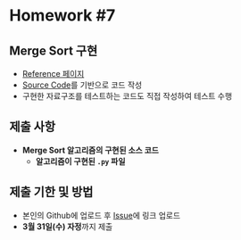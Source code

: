 # Homework #7

## Merge Sort 구현

- [Reference 페이지](https://github.com/ai-creatv/algorithm_nklcb1/blob/master/4_Algorithms/4_1_SortAlgorithms/README.md)
- [Source Code](https://github.com/ai-creatv/algorithm_nklcb1/blob/master/4_Algorithms/4_1_SortAlgorithms/src/merge/before.py)를 기반으로 코드 작성
- 구현한 자료구조를 테스트하는 코드도 직접 작성하여 테스트 수행

## 제출 사항

- **Merge Sort 알고리즘의 구현된 소스 코드**
  - **알고리즘이 구현된 `.py` 파일**

## 제출 기한 및 방법

- 본인의 Github에 업로드 후 [Issue](https://github.com/ai-creatv/algorithm_nklcb1/issues)에 링크 업로드
- **3월 31일(수) 자정**까지 제출
